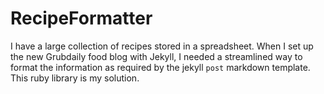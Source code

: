 # RecipeFormatter

I have a large collection of recipes stored in a spreadsheet. When I set up the new Grubdaily food blog with Jekyll, I needed a streamlined way to format the information as required by the jekyll `post` markdown template. This ruby library is my solution.


